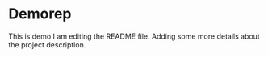 # Demorep
This is demo
I am editing the README file. Adding some more details about the project description.
